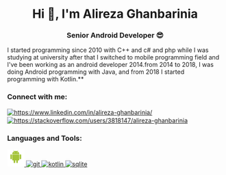 <h1 align="center">Hi 👋, I'm Alireza Ghanbarinia</h1>
<h3 align="center">Senior Android Developer 😎</h3>

I started programming since 2010 with C++ and c# and php while I was studying at university after that I switched to mobile programming field and I've been working as an android developer 2014.from 2014 to 2018, I was doing Android programming with Java, and from 2018 I started programming with Kotlin.**

<h3 align="left">Connect with me:</h3>
<p align="left">
<a href="https://linkedin.com/in/https://www.linkedin.com/in/alireza-ghanbarinia/" target="blank"><img align="center" src="https://raw.githubusercontent.com/rahuldkjain/github-profile-readme-generator/master/src/images/icons/Social/linked-in-alt.svg" alt="https://www.linkedin.com/in/alireza-ghanbarinia/" height="30" width="40" /></a>
<a href="https://stackoverflow.com/users/https://stackoverflow.com/users/3818147/alireza-ghanbarinia" target="blank"><img align="center" src="https://raw.githubusercontent.com/rahuldkjain/github-profile-readme-generator/master/src/images/icons/Social/stack-overflow.svg" alt="https://stackoverflow.com/users/3818147/alireza-ghanbarinia" height="30" width="40" /></a>
</p>

<h3 align="left">Languages and Tools:</h3>
<p align="left"> <a href="https://developer.android.com" target="_blank" rel="noreferrer"> <img src="https://raw.githubusercontent.com/devicons/devicon/master/icons/android/android-original-wordmark.svg" alt="android" width="40" height="40"/> </a> <a href="https://git-scm.com/" target="_blank" rel="noreferrer"> <img src="https://www.vectorlogo.zone/logos/git-scm/git-scm-icon.svg" alt="git" width="40" height="40"/> </a> <a href="https://kotlinlang.org" target="_blank" rel="noreferrer"> <img src="https://www.vectorlogo.zone/logos/kotlinlang/kotlinlang-icon.svg" alt="kotlin" width="40" height="40"/> </a> <a href="https://www.sqlite.org/" target="_blank" rel="noreferrer"> <img src="https://www.vectorlogo.zone/logos/sqlite/sqlite-icon.svg" alt="sqlite" width="40" height="40"/> </a> </p>
